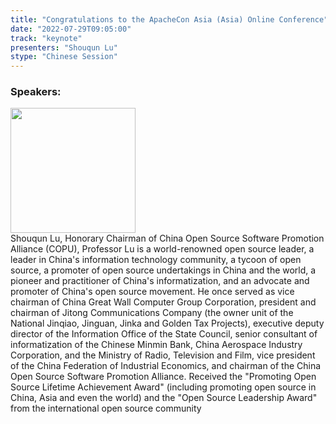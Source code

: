 ```yaml
---
title: "Congratulations to the ApacheCon Asia (Asia) Online Conference"
date: "2022-07-29T09:05:00" 
track: "keynote"
presenters: "Shouqun Lu"
stype: "Chinese Session"
---
```


### Speakers: 
<img src="images/speaker/2027.png" width="200" />
<br>
Shouqun Lu, Honorary Chairman of China Open Source Software Promotion Alliance (COPU), Professor Lu is a world-renowned open source leader, a leader in China's information technology community, a tycoon of open source, a promoter of open source undertakings in China and the world, a pioneer and practitioner of China's informatization, and an advocate and promoter of China's open source movement. He once served as vice chairman of China Great Wall Computer Group Corporation, president and chairman of Jitong Communications Company (the owner unit of the National Jinqiao, Jinguan, Jinka and Golden Tax Projects), executive deputy director of the Information Office of the State Council, senior consultant of informatization of the Chinese Minmin Bank, China Aerospace Industry Corporation, and the Ministry of Radio, Television and Film, vice president of the China Federation of Industrial Economics, and chairman of the China Open Source Software Promotion Alliance. Received the "Promoting Open Source Lifetime Achievement Award" (including promoting open source in China, Asia and even the world) and the "Open Source Leadership Award" from the international open source community